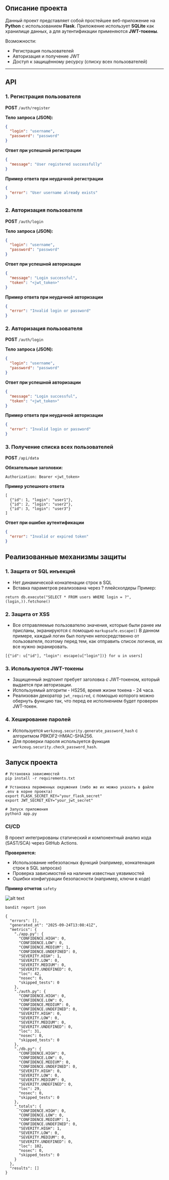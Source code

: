 ## Описание проекта

Данный проект представляет собой простейшее веб-приложение на **Python** с использованием **Flask**.
Приложение использует **SQLite** как хранилище данных, а для аутентификации применяются **JWT-токены**.  

Возможности:
- Регистрация пользователей
- Авторизация и получение JWT
- Доступ к защищённому ресурсу (списку всех пользователей)

---

## API

### 1. Регистрация пользователя
**POST** `/auth/register`

**Тело запроса (JSON):**
```json
{
  "login": "username",
  "password": "password"
}
```

**Ответ при успешной регистрации**
```json
{
  "message": "User registered successfully"
}
```

**Пример ответа при неудачной регистрации**
```json
{
  "error": "User username already exists"
}
```

### 2. Авторизация пользователя
**POST** `/auth/login`

**Тело запроса (JSON):**
```json
{
  "login": "username",
  "password": "password"
}
```

**Ответ при успешной авторизации**
```json
{
  "message": "Login successful",
  "token": "<jwt_token>"
}
```


**Пример ответа при неудачной авторизации**
```json
{
  "error": "Invalid login or password"
}
```

### 2. Авторизация пользователя
**POST** `/auth/login`

**Тело запроса (JSON):**
```json
{
  "login": "username",
  "password": "password"
}
```

**Ответ при успешной авторизации**
```json
{
  "message": "Login successful",
  "token": "<jwt_token>"
}
```

**Пример ответа при неудачной авторизации**
```json
{
  "error": "Invalid login or password"
}
```

### 3. Получение списка всех пользователей
**POST** `/api/data`

**Обязательные заголовки:**
```
Authorization: Bearer <jwt_token>
```

**Пример успешного ответа**
```
[
  {"id": 1, "login": "user1"},
  {"id": 2, "login": "user2"},
  {"id": 3, "login": "user3"}
]
```

**Ответ при ошибке аутентификации**
```json
{
  "error": "Invalid or expired token"
}
```

## Реализованные механизмы защиты

### 1. Защита от SQL инъекций
- Нет динамической конкатенации строк в SQL
- Вставка параметров реализована через ? плейсхолдеры
Пример:
```
return db.execute("SELECT * FROM users WHERE login = ?", (login,)).fetchone()
```

### 2. Защита от XSS
- Все отправляемые пользователю значения, которые были ранее им присланы, экранируются с помощью `markupsafe.escape()`
В данном примере, каждый логин был получен непосредственно от пользователя, поэтому перед тем, как отправить список логинов, их все нужно экранировать.
```
[{"id": u["id"], "login": escape(u["login"])} for u in users]
```

### 3. Используются JWT-токены
- Защищенный эндпоинт пребует заголовка с JWT-токеном, который выдается при авторизации.
- Используемый алгоритм - HS256, время жизни токена - 24 часа.
- Реализован декоратор `jwt_required`, с помощью которого можно обернуть функцию так, что перед ее исполнением будет проверен JWT-токен.

### 4. Хеширование паролей
- Используется `werkzeug.security.generate_password_hash` c алгоритмом PBKDF2-HMAC-SHA256.
- Для проверки пароля используется функция `werkzeug.security.check_password_hash`.

## Запуск проекта
```
# Установка зависимостей
pip install -r requirements.txt

# Установка переменных окружения (либо же их можно указать в файле .env в корне проекта)
export FLASK_SECRET_KEY="your_flask_secret"
export JWT_SECRET_KEY="your_jwt_secret"

# Запуск приложения
python3 app.py
```

### CI/CD 
В проект интегрированы статический и компонентный анализ кода (SAST/SCA) через GitHub Actions.

**Проверяется:**
- Использование небезопасных функций (например, конкатенация строк в SQL запросах)
- Проверка зависимостей на наличие известных уязвимостей
- Ошибки конфигурации безопасности (например, ключи в коде)

**Пример отчетов**
`safety`

![alt text](imgs/image.png)

`bandit report json`
```
{
  "errors": [],
  "generated_at": "2025-09-24T13:08:41Z",
  "metrics": {
    "./app.py": {
      "CONFIDENCE.HIGH": 0,
      "CONFIDENCE.LOW": 0,
      "CONFIDENCE.MEDIUM": 1,
      "CONFIDENCE.UNDEFINED": 0,
      "SEVERITY.HIGH": 1,
      "SEVERITY.LOW": 0,
      "SEVERITY.MEDIUM": 0,
      "SEVERITY.UNDEFINED": 0,
      "loc": 42,
      "nosec": 0,
      "skipped_tests": 0
    },
    "./auth.py": {
      "CONFIDENCE.HIGH": 0,
      "CONFIDENCE.LOW": 0,
      "CONFIDENCE.MEDIUM": 0,
      "CONFIDENCE.UNDEFINED": 0,
      "SEVERITY.HIGH": 0,
      "SEVERITY.LOW": 0,
      "SEVERITY.MEDIUM": 0,
      "SEVERITY.UNDEFINED": 0,
      "loc": 31,
      "nosec": 0,
      "skipped_tests": 0
    },
    "./db.py": {
      "CONFIDENCE.HIGH": 0,
      "CONFIDENCE.LOW": 0,
      "CONFIDENCE.MEDIUM": 0,
      "CONFIDENCE.UNDEFINED": 0,
      "SEVERITY.HIGH": 0,
      "SEVERITY.LOW": 0,
      "SEVERITY.MEDIUM": 0,
      "SEVERITY.UNDEFINED": 0,
      "loc": 29,
      "nosec": 0,
      "skipped_tests": 0
    },
    "_totals": {
      "CONFIDENCE.HIGH": 0,
      "CONFIDENCE.LOW": 0,
      "CONFIDENCE.MEDIUM": 1,
      "CONFIDENCE.UNDEFINED": 0,
      "SEVERITY.HIGH": 1,
      "SEVERITY.LOW": 0,
      "SEVERITY.MEDIUM": 0,
      "SEVERITY.UNDEFINED": 0,
      "loc": 102,
      "nosec": 0,
      "skipped_tests": 0
    }
  },
  "results": []
}
```
